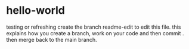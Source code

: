 # hello-world
testing or refreshing
create the branch readme-edit to edit this file. 
this explains how you create a branch, work on your code and then commit . then merge back to the main branch.
